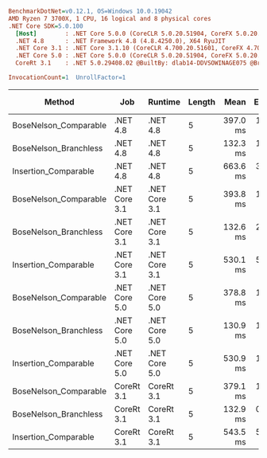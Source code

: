 ``` ini

BenchmarkDotNet=v0.12.1, OS=Windows 10.0.19042
AMD Ryzen 7 3700X, 1 CPU, 16 logical and 8 physical cores
.NET Core SDK=5.0.100
  [Host]        : .NET Core 5.0.0 (CoreCLR 5.0.20.51904, CoreFX 5.0.20.51904), X64 RyuJIT
  .NET 4.8      : .NET Framework 4.8 (4.8.4250.0), X64 RyuJIT
  .NET Core 3.1 : .NET Core 3.1.10 (CoreCLR 4.700.20.51601, CoreFX 4.700.20.51901), X64 RyuJIT
  .NET Core 5.0 : .NET Core 5.0.0 (CoreCLR 5.0.20.51904, CoreFX 5.0.20.51904), X64 RyuJIT
  CoreRt 3.1    : .NET 5.0.29408.02 @BuiltBy: dlab14-DDVSOWINAGE075 @Branch: master @Commit: 4ce1c21ac0d4d1a3b7f7a548214966f69ac9f199, X64 AOT

InvocationCount=1  UnrollFactor=1  

```
|                Method |           Job |       Runtime | Length |     Mean |   Error |  StdDev | Gen 0 | Gen 1 | Gen 2 | Allocated |
|---------------------- |-------------- |-------------- |------- |---------:|--------:|--------:|------:|------:|------:|----------:|
| BoseNelson_Comparable |      .NET 4.8 |      .NET 4.8 |      5 | 397.0 ms | 1.75 ms | 1.64 ms |     - |     - |     - |         - |
| BoseNelson_Branchless |      .NET 4.8 |      .NET 4.8 |      5 | 132.3 ms | 1.19 ms | 0.99 ms |     - |     - |     - |         - |
|  Insertion_Comparable |      .NET 4.8 |      .NET 4.8 |      5 | 663.6 ms | 3.04 ms | 2.84 ms |     - |     - |     - |         - |
| BoseNelson_Comparable | .NET Core 3.1 | .NET Core 3.1 |      5 | 393.8 ms | 1.42 ms | 1.26 ms |     - |     - |     - |         - |
| BoseNelson_Branchless | .NET Core 3.1 | .NET Core 3.1 |      5 | 132.6 ms | 2.22 ms | 1.85 ms |     - |     - |     - |         - |
|  Insertion_Comparable | .NET Core 3.1 | .NET Core 3.1 |      5 | 530.1 ms | 5.70 ms | 5.05 ms |     - |     - |     - |      48 B |
| BoseNelson_Comparable | .NET Core 5.0 | .NET Core 5.0 |      5 | 378.8 ms | 1.41 ms | 1.25 ms |     - |     - |     - |         - |
| BoseNelson_Branchless | .NET Core 5.0 | .NET Core 5.0 |      5 | 130.9 ms | 1.22 ms | 1.08 ms |     - |     - |     - |         - |
|  Insertion_Comparable | .NET Core 5.0 | .NET Core 5.0 |      5 | 530.9 ms | 1.29 ms | 1.14 ms |     - |     - |     - |         - |
| BoseNelson_Comparable |    CoreRt 3.1 |    CoreRt 3.1 |      5 | 379.1 ms | 1.09 ms | 0.91 ms |     - |     - |     - |         - |
| BoseNelson_Branchless |    CoreRt 3.1 |    CoreRt 3.1 |      5 | 132.9 ms | 0.84 ms | 0.70 ms |     - |     - |     - |         - |
|  Insertion_Comparable |    CoreRt 3.1 |    CoreRt 3.1 |      5 | 543.5 ms | 5.75 ms | 5.38 ms |     - |     - |     - |         - |
